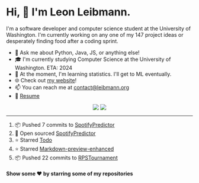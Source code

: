 # Hi, 👋 I'm Leon Leibmann.
I'm a software developer and computer science student at the University of Washington. I'm currently working on any one of my 147 project ideas or desperately finding food after a coding sprint.

- 💬 Ask me about Python, Java, JS, or anything else!
- 🎓 I'm currently studying Computer Science at the University of Washington. ETA: 2024
- 🌱 At the moment, I'm learning statistics. I'll get to ML eventually.
- 🌐 Check out [my website](https://leibmann.org)!
- 📫 You can reach me at [contact@leibmann.org](mailto:contact@leibmann.org)
- 📄 [Resume](https://leibmann.org/Leon_Leibmann_Resume.pdf)

<div align="middle">
<img align="top" src="https://github-readme-stats.vercel.app/api/top-langs/?username=Pop101&layout=compact&theme=transparent&hide_border=true&hide=css">
<img align="top" src="https://github-readme-stats.vercel.app/api?username=Pop101&show_icons=true&theme=transparent&hide_border=true&count_private=true&hide=issues,contribs">
</div>

---
<!--START_SECTION:activity-->
1. 📦 Pushed 7 commits to [SpotifyPredictor](https://github.com/Pop101/SpotifyPredictor)
2. 🎉 Open sourced [SpotifyPredictor](https://github.com/Pop101/SpotifyPredictor)
3. ⭐️ Starred [Todo](https://github.com/simoniz0r/todo)
4. ⭐️ Starred [Markdown-preview-enhanced](https://github.com/shd101wyy/markdown-preview-enhanced)
5. 📦 Pushed 22 commits to [RPSTournament](https://github.com/NoxNovus/RPSTournament)
<!--END_SECTION:activity-->

#### Show some ❤️ by starring some of my repositories
